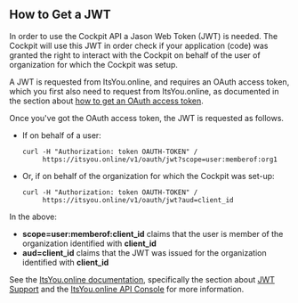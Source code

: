## How to Get a JWT

In order to use the Cockpit API a Jason Web Token (JWT) is needed. The Cockpit will use this JWT in order check if your application (code) was granted the right to interact with the Cockpit on behalf of the user of organization for which the Cockpit was setup.

A JWT is requested from ItsYou.online, and requires an OAuth access token, which you first also need to request from ItsYou.online, as documented in the section about [how to get an OAuth access token](../Get_oauth_access_token/Get_oauth_access_token.md).

Once you've got the OAuth access token, the JWT is requested as follows.

- If on behalf of a user:

  ```
  curl -H "Authorization: token OAUTH-TOKEN" /
       https://itsyou.online/v1/oauth/jwt?scope=user:memberof:org1
  ```

- Or, if on behalf of the organization for which the Cockpit was set-up:

  ```
  curl -H "Authorization: token OAUTH-TOKEN" /
       https://itsyou.online/v1/oauth/jwt?aud=client_id
  ```

In the above:
- **scope=user:memberof:client_id** claims that the user is member of the organization identified with **client_id**
- **aud=client_id** claims that the JWT was issued for the organization identified with **client_id**

See the [ItsYou.online documentation](https://www.gitbook.com/book/gig/itsyouonline/details), specifically the section about [JWT Support](https://gig.gitbooks.io/itsyouonline/content/oauth2/jwt.html) and the [ItsYou.online API Console](
https://itsyou.online/apidocumentation) for more information.
